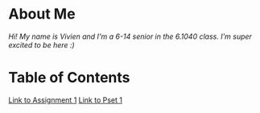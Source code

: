 # About Me
*Hi! My name is Vivien and I'm a 6-14 senior in the 6.1040 class. I'm super excited to be here :)*

# Table of Contents
[Link to Assignment 1](assignments/assignment1.md)
[Link to Pset 1](assignments/problemset1.md)